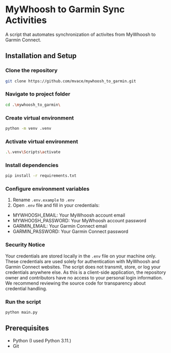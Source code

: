 # MyWhoosh to Garmin Sync Activities

A script that automates synchronization of activites from MyWhoosh to Garmin Connect.

## Installation and Setup

### Clone the repository
```bash
git clone https://github.com/mvace/mywhoosh_to_garmin.git
```

### Navigate to project folder
```bash
cd .\mywhoosh_to_garmin\
```

### Create virtual environment
```bash
python -m venv .venv
```

### Activate virtual environment
```bash
.\.venv\Scripts\activate
```

### Install dependencies
```bash
pip install -r requirements.txt
```

### Configure environment variables
1. Rename `.env.example` to `.env`
2. Open `.env` file and fill in your credentials:
  - MYWHOOSH_EMAIL: Your MyWhoosh account email
  - MYWHOOSH_PASSWORD: Your MyWhoosh account password
  - GARMIN_EMAIL: Your Garmin Connect email
  - GARMIN_PASSWORD: Your Garmin Connect password

### Security Notice
Your credentials are stored locally in the `.env` file on your machine only. These credentials are used solely for authentication with MyWhoosh and Garmin Connect websites. The script does not transmit, store, or log your credentials anywhere else. As this is a client-side application, the repository owner and contributors have no access to your personal login information. We recommend reviewing the source code for transparency about credential handling.


### Run the script
```bash
python main.py
```


## Prerequisites

* Python (I used Python 3.11.)
* Git

